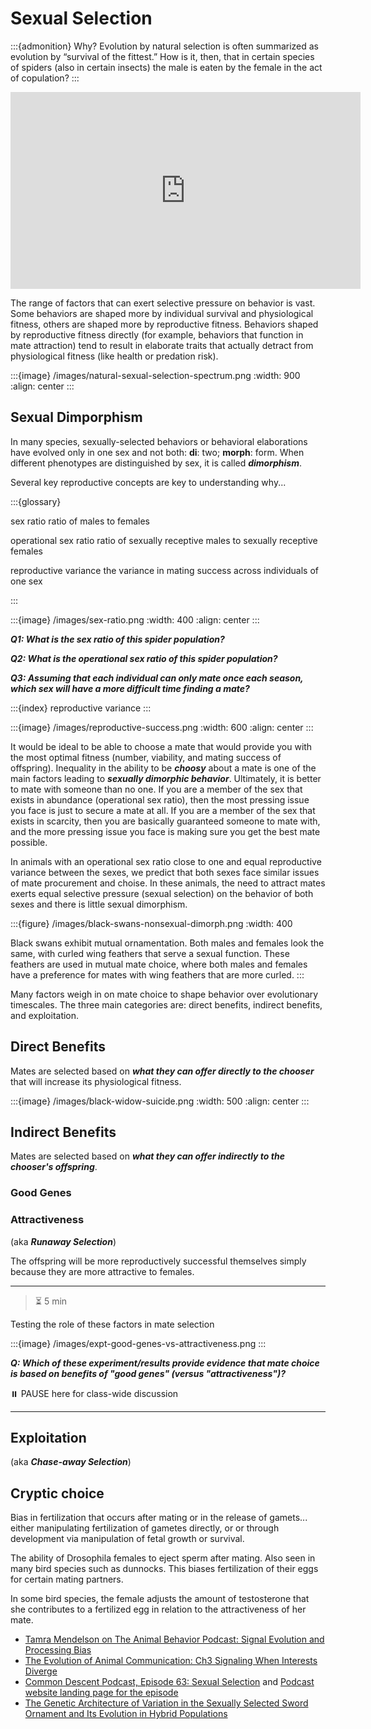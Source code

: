 # Sexual Selection

:::{admonition} Why?
Evolution by natural selection is often summarized as evolution by “survival of the fittest.” How is it, then, that in certain species of spiders (also in certain insects) the male is eaten by the female in the act of copulation? 
:::

<iframe width="560" height="315" src="https://www.youtube.com/embed/XINOE43uCZI" title="YouTube video player" frameborder="0" allow="accelerometer; autoplay; clipboard-write; encrypted-media; gyroscope; picture-in-picture" allowfullscreen></iframe>

The range of factors that can exert selective pressure on behavior is vast. Some behaviors are shaped more by individual survival and physiological fitness, others are shaped more by reproductive fitness. Behaviors shaped by reproductive fitness directly (for example, behaviors that function in mate attraction) tend to result in elaborate traits that actually detract from physiological fitness (like health or predation risk). 

:::{image} /images/natural-sexual-selection-spectrum.png
:width: 900
:align: center
:::

## Sexual Dimporphism

In many species, sexually-selected behaviors or behavioral elaborations have evolved only in one sex and not both: **di**: two; **morph**: form. When different phenotypes are distinguished by sex, it is called ***dimorphism***.

Several key reproductive concepts are key to understanding why...

:::{glossary}

sex ratio
  ratio of males to females

operational sex ratio 
  ratio of sexually receptive males to sexually receptive females

reproductive variance
  the variance in mating success across individuals of one sex

:::

:::{image} /images/sex-ratio.png
:width: 400
:align: center
:::

***Q1: What is the sex ratio of this spider population?***

***Q2: What is the operational sex ratio of this spider population?***

***Q3: Assuming that each individual can only mate once each season, which sex will have a more difficult time finding a mate?***

:::{index} reproductive variance
:::

:::{image} /images/reproductive-success.png
:width: 600
:align: center
:::

It would be ideal to be able to choose a mate that would provide you with the most optimal fitness (number, viability, and mating success of offspring). Inequality in the ability to be ***choosy*** about a mate is one of the main factors leading to ***sexually dimorphic behavior***. Ultimately, it is better to mate with someone than no one. If you are a member of the sex that exists in abundance (operational sex ratio), then the most pressing issue you face is just to secure a mate at all. If you are a member of the sex that exists in scarcity, then you are basically guaranteed someone to mate with, and the more pressing issue you face is making sure you get the best mate possible. 

In animals with an operational sex ratio close to one and equal reproductive variance between the sexes, we predict that both sexes face similar issues of mate procurement and choise. In these animals, the need to attract mates exerts equal selective pressure (sexual selection) on the behavior of both sexes and there is little sexual dimorphism.

:::{figure} /images/black-swans-nonsexual-dimorph.png
:width: 400

Black swans exhibit mutual ornamentation. Both males and females look the same, with curled wing feathers that serve a sexual function. These feathers are used in mutual mate choice, where both males and females have a preference for mates with wing feathers that are more curled. 
:::

Many factors weigh in on mate choice to shape behavior over evolutionary timescales. The three main categories are: direct benefits, indirect benefits, and exploitation.

## Direct Benefits

Mates are selected based on ***what they can offer directly to the chooser*** that will increase its physiological fitness.

:::{image} /images/black-widow-suicide.png
:width: 500
:align: center
:::

## Indirect Benefits

Mates are selected based on ***what they can offer indirectly to the chooser's offspring***.

### Good Genes

### Attractiveness 

(aka ***Runaway Selection***)

The offspring will be more reproductively successful themselves simply because they are more attractive to females. 

---

> ⏳ 5 min 

Testing the role of these factors in mate selection

:::{image} /images/expt-good-genes-vs-attractiveness.png
:::

***Q: Which of these experiment/results provide evidence that mate choice is based on benefits of "good genes" (versus "attractiveness")?***

⏸️ PAUSE here for class-wide discussion

---

## Exploitation

(aka ***Chase-away Selection***)

## Cryptic choice

Bias in fertilization that occurs after mating or in the release of gamets... either manipulating fertilization of gametes directly, or or through development via manipulation of fetal growth or survival.

The ability of Drosophila females to eject sperm after mating. Also seen in many bird species such as dunnocks. This biases fertilization of their eggs for certain mating partners.

In some bird species, the female adjusts the amount of testosterone that she contributes to a fertilized egg in relation to the attractiveness of her mate.


- [Tamra Mendelson on The Animal Behavior Podcast: Signal Evolution and Processing Bias](https://theanimalbehaviorpodcast.buzzsprout.com/1540180/10615918-s2e2-tamra-mendelson-on-signal-evolution-and-processing-bias)
- [The Evolution of Animal Communication: Ch3 Signaling When Interests Diverge](https://www.jstor.org/stable/pdf/j.ctt7s9pr.7.pdf?refreqid=excelsior%3A216a95f1f8983fe112d617ce52c0fc64&ab_segments=&origin=&acceptTC=1)
- [Common Descent Podcast, Episode 63: Sexual Selection](https://www.youtube.com/watch?v=c7EbVsXuoi0&list=PLfdiT8Klm_YPa0lNVa9ygwAjy_1Lpz9_S&index=66) and [Podcast website landing page for the episode](https://commondescentpodcast.wordpress.com/2019/06/16/episode-63-sexual-selection/)
- [The Genetic Architecture of Variation in the Sexually Selected Sword Ornament and Its Evolution in Hybrid Populations](https://doi.org/10.1016/j.cub.2020.12.049)

	